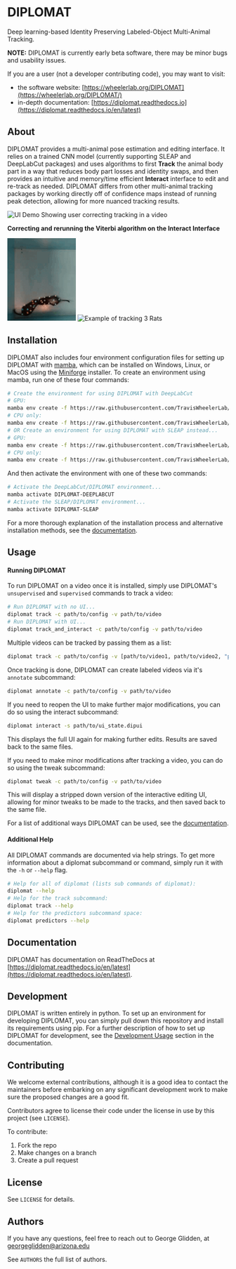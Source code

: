 # DIPLOMAT

Deep learning-based Identity Preserving Labeled-Object Multi-Animal Tracking.

**NOTE:** DIPLOMAT is currently early beta software, there may be minor bugs and usability issues.

If you are a user (not a developer contributing code), you may want to visit:
- the software website: [https://wheelerlab.org/DIPLOMAT](https://wheelerlab.org/DIPLOMAT/)
- in-depth documentation: [https://diplomat.readthedocs.io](https://diplomat.readthedocs.io/en/latest)

## About

DIPLOMAT provides a multi-animal pose estimation and editing interface. It relies on a trained CNN model (currently supporting SLEAP and DeepLabCut packages) and uses algorithms to first **Track** the animal body part in a way that reduces body part losses and identity swaps, and then provides an intuitive and memory/time efficient **Interact** interface to edit and re-track as needed. DIPLOMAT differs from other multi-animal tracking packages by working directly off of confidence maps instead of running peak detection, allowing for more nuanced tracking results.

![UI Demo Showing user correcting tracking in a video](interact_retrack_gif.gif)

**Correcting and rerunning the Viterbi algorithm on the Interact Interface**

![Example of tracking 2 Degus in a Box](https://raw.githubusercontent.com/TravisWheelerLab/DIPLOMAT/main/docs/source/_static/imgs/example1.png) 
![Example of tracking 3 Rats](https://raw.githubusercontent.com/TravisWheelerLab/DIPLOMAT/main/docs/source/_static/imgs/example2.png) 
## Installation

DIPLOMAT also includes four environment configuration files for setting up DIPLOMAT with 
[mamba](https://mamba.readthedocs.io/en/latest/installation/mamba-installation.html), which can
be installed on Windows, Linux, or MacOS using the [Miniforge](https://github.com/conda-forge/miniforge) installer.
To create an environment using mamba, run one of these four commands:
```bash
# Create the environment for using DIPLOMAT with DeepLabCut
# GPU:
mamba env create -f https://raw.githubusercontent.com/TravisWheelerLab/DIPLOMAT/main/conda-environments/DIPLOMAT-DEEPLABCUT.yaml
# CPU only:
mamba env create -f https://raw.githubusercontent.com/TravisWheelerLab/DIPLOMAT/main/conda-environments/DIPLOMAT-DEEPLABCUT-CPU.yaml
# OR Create an environment for using DIPLOMAT with SLEAP instead...
# GPU:
mamba env create -f https://raw.githubusercontent.com/TravisWheelerLab/DIPLOMAT/main/conda-environments/DIPLOMAT-SLEAP.yaml
# CPU only:
mamba env create -f https://raw.githubusercontent.com/TravisWheelerLab/DIPLOMAT/main/conda-environments/DIPLOMAT-SLEAP-CPU.yaml
```
And then activate the environment with one of these two commands:
```bash
# Activate the DeepLabCut/DIPLOMAT environment...
mamba activate DIPLOMAT-DEEPLABCUT
# Activate the SLEAP/DIPLOMAT environment...
mamba activate DIPLOMAT-SLEAP
```

For a more thorough explanation of the installation process and alternative installation methods, see the 
[documentation](https://diplomat.readthedocs.io/en/latest/installation.html).

## Usage

#### Running DIPLOMAT

To run DIPLOMAT on a video once it is installed, simply use DIPLOMAT's `unsupervised` and `supervised` commands to track a video:
```bash
# Run DIPLOMAT with no UI...
diplomat track -c path/to/config -v path/to/video
# Run DIPLOMAT with UI...
diplomat track_and_interact -c path/to/config -v path/to/video
```

Multiple videos can be tracked by passing them as a list:
```bash
diplomat track -c path/to/config -v [path/to/video1, path/to/video2, "path/to/video3"]
```

Once tracking is done, DIPLOMAT can create labeled videos via it's `annotate` subcommand:
```bash
diplomat annotate -c path/to/config -v path/to/video
```

If you need to reopen the UI to make further major modifications, you can do so using the interact subcommand:
```bash
diplomat interact -s path/to/ui_state.dipui
```
This displays the full UI again for making further edits. Results are saved back to the same files.

If you need to make minor modifications after tracking a video, you can do so using the tweak subcommand:
```bash
diplomat tweak -c path/to/config -v path/to/video
```
This will display a stripped down version of the interactive editing UI, allowing for minor tweaks to be made to the 
tracks, and then saved back to the same file.

For a list of additional ways DIPLOMAT can be used, see the [documentation](https://diplomat.readthedocs.io/en/latest/basic_usage.html).

#### Additional Help

All DIPLOMAT commands are documented via help strings. To get more information about a diplomat subcommand or command, simply run it with the `-h` or `--help` flag.

```bash
# Help for all of diplomat (lists sub commands of diplomat):
diplomat --help 
# Help for the track subcommand:
diplomat track --help
# Help for the predictors subcommand space:
diplomat predictors --help
```

## Documentation

DIPLOMAT has documentation on ReadTheDocs at [https://diplomat.readthedocs.io/en/latest](https://diplomat.readthedocs.io/en/latest).

## Development

DIPLOMAT is written entirely in python. To set up an environment for developing DIPLOMAT, you can simply pull down this repository and install its
requirements using pip. For a further description of how to set up DIPLOMAT for development, see the 
[Development Usage](https://diplomat.readthedocs.io/en/latest/advanced_usage.html#development-usage) section in the documentation.

## Contributing

We welcome external contributions, although it is a good idea to contact the
maintainers before embarking on any significant development work to make sure
the proposed changes are a good fit.

Contributors agree to license their code under the license in use by this
project (see `LICENSE`).

To contribute:

  1. Fork the repo
  2. Make changes on a branch
  3. Create a pull request

## License

See `LICENSE` for details.

## Authors

If you have any questions, feel free to reach out to George Glidden, at [georgeglidden@arizona.edu](mailto:georgeglidden@arizona.edu)

See `AUTHORS` the full list of authors.

